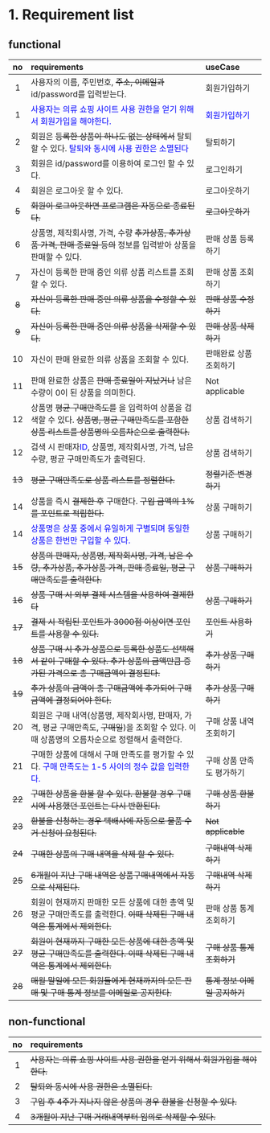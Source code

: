 # 1. Requirement list

## functional

| no  | requirements                                                                                                                                | useCase                   |
| :-: | :------------------------------------------------------------------------------------------------------------------------------------------ | :------------------------ |
|  1  | 사용자의 이름, 주민번호, ~~주소, 이메일과~~ id/password를 입력받는다.                                                                           | 회원가입하기              |
|  1  | <span style="color:blue">사용자는 의류 쇼핑 사이트 사용 권한을 얻기 위해서 회원가입을 해야한다.</span>                                                                           | <span style="color:blue">회원가입하기</span>           |
|  2  | 회원은 ~~등록한 상품이 하나도 없는 상태에서~~ 탈퇴할 수 있다. <span style="color:blue">탈퇴와 동시에 사용 권한은 소멸된다</span>                                | 탈퇴하기                  |
|  3  | 회원은 id/password를 이용하여 로그인 할 수 있다.                                                                                            | 로그인하기                |
|  4  | 회원은 로그아웃 할 수 있다.                                                                                                                 | 로그아웃하기              |
|~~5~~ | ~~회원이 로그아웃하면 프로그램은 자동으로 종료된다.~~                                                                                           | ~~로그아웃하기~~              |
|  6  | 상품명, 제작회사명, 가격, 수량  ~~추가상품, 추가상품 가격, 판매 종료일 등의~~ 정보를 입력받아 상품을 판매할 수 있다.                            | 판매 상품 등록하기        |
|  7  | 자신이 등록한 판매 중인 의류 상품 리스트를 조회 할 수 있다.                                                                                 | 판매 상품 조회하기        |
|~~8~~| ~~자신이 등록한 판매 중인 의류 상품을 수정할 수 있다.~~                                                                                         | ~~판매 상품 수정하기~~        |
|~~9~~| ~~자신이 등록한 판매 중인 의류 상품을 삭제할 수 있다.~~                                                                                         | ~~판매 상품 삭제하기~~        |
| 10  | 자신이 판매 완료한 의류 상품을 조회할 수 있다.                                                                                              | 판매완료 상품 조회하기    |
| 11  | 판매 완료한 상품은 ~~판매 종료일이 지났거나~~ 남은 수량이 0이 된 상품을 의미한다.                                                               | Not applicable            |
| 12  | 상품명  ~~평균 구매만족도를~~ 을 입력하여 상품을 검색할 수 있다. ~~상품명, 평균 구매만족도를 포함한 상품 리스트를 상품명의 오름차순으로 출력한다.~~| 상품 검색하기             |
| 12  | 검색 시 판매자<span style="color:blue">ID</span>, 상품명, 제작회사명, 가격, 남은 수량, 평균 구매만족도가 출력된다.| 상품 검색하기 |
| ~~13~~  | ~~평균 구매만족도로 상품 리스트를 정렬한다.~~                                        | ~~정렬기준 변경하기~~         |
| 14  | 상품을 즉시 ~~결제한 후~~ 구매한다. ~~구입 금액의 1%를 포인트로 적립한다.~~                                                                         | 상품 구매하기             |
| 14  | <span style="color:blue">상품명은 상품 중에서 유일하게 구별되며 동일한 상품은 한번만 구입할 수 있다.</span> | 상품 구매하기             |
|~~15~~| ~~상품의 판매자, 상품명, 제작회사명, 가격, 남은 수량, 추가상품, 추가상품 가격, 판매 종료일, 평균 구매만족도를 출력한다.~~                       | ~~상품 구매하기~~             |
|~~16~~| ~~상품 구매 시 외부 결제 시스템을 사용하여 결제한다~~                                                                                           | ~~상품 구매하기~~             |
|~~17~~| ~~결제 시 적립된 포인트가 3000점 이상이면 포인트를 사용할 수 있다.~~                                                                            | ~~포인트 사용하기~~           |
|~~18~~| ~~상품 구매 시 추가 상품으로 등록한 상품도 선택해서 같이 구매할 수 있다. 추가 상품의 금액만큼 증가된 가격으로 총 구매금액이 결정된다.~~         | ~~추가 상품 구매하기~~        |
|~~19~~| ~~추가 상품의 금액이 총 구매금액에 추가되어 구매금액에 결정되어야 한다.~~                                                                       | ~~추가 상품 구매하기~~        |
| 20  | 회원은 구매 내역(상품명, 제작회사명, 판매자, 가격, 평균 구매만족도, ~~구매일~~)을 조회할 수 있다. 이때 상품명의 오름차순으로 정렬해서 출력한다. | 구매 상품 내역 조회하기   |
| 21  | 구매한 상품에 대해서 구매 만족도를 평가할 수 있다. <span style="color:blue">구매 만족도는 1-5 사이의 정수 값을 입력한다.</span> | 구매 상품 만족도 평가하기 |
|~~22~~| ~~구매한 상품을 환불 할 수 있다. 환불할 경우 구매 시에 사용했던 포인트는 다시 반환된다.~~                                                       | ~~구매 상품 환불하기~~        |
|~~23~~| ~~환불을 신청하는 경우 택배사에 자동으로 물품 수거 신청이 요청된다.~~                                                                           | ~~Not applicable~~            |
|~~24~~| ~~구매한 상품의 구매 내역을 삭제 할 수 있다.~~                                                                                                  | ~~구매내역 삭제하기~~         |
|~~25~~| ~~6개월이 지난 구매 내역은 상품구매내역에서 자동으로 삭제된다.~~                                                                                | ~~구매내역 삭제하기~~          |
| 26  | 회원이 현재까지 판매한 모든 상품에 대한 총액 및 평균 구매만족도를 출력한다. ~~이때 삭제된 구매 내역은 통계에서 제외한다.~~                      | 판매 상품 통계 조회하기   |
|~~27~~| ~~회원이 현재까지 구매한 모든 상품에 대한 총액 및 평균 구매만족도를 출력한다. 이때 삭제된 구매 내역은 통계에서 제외한다.~~                      | ~~구매 상품 통계 조회하기~~   |
|~~28~~| ~~매월 말일에 모든 회원들에게 현재까지의 모든 판매 및 구매 통계 정보를 이메일로 공지한다.~~                                                     | ~~통계 정보 이메일 공지하기~~ |

## non-functional

| no  | requirements                                                           |
| :-: | :--------------------------------------------------------------------- |
|  1  | ~~사용자는 의류 쇼핑 사이트 사용 권한을 얻기 위해서 회원가입을 해야한다.~~ |
|  2  | ~~탈퇴와 동시에 사용 권한은 소멸된다.~~                                    |
|  3  | ~~구입 후 4주가 지나지 않은 상품의 경우 환불을 신청할 수 있다.~~           |
|  4  | ~~3개월이 지난 구매 거래내역부터 임의로 삭제할 수 있다.~~                  |
